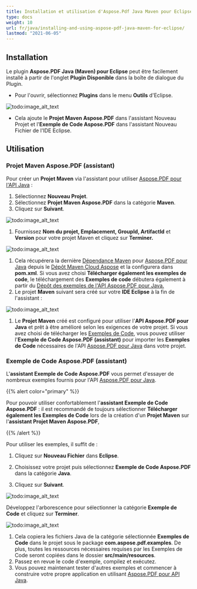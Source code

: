```yaml
---
title: Installation et utilisation d'Aspose.Pdf Java Maven pour Eclipse
type: docs
weight: 10
url: fr/java/installing-and-using-aspose-pdf-java-maven-for-eclipse/
lastmod: "2021-06-05"
---
```


## Installation

Le plugin **Aspose.PDF Java (Maven) pour Eclipse** peut être facilement installé à partir de l'onglet **Plugin Disponible** dans la boîte de dialogue du Plugin.

- Pour l'ouvrir, sélectionnez **Plugins** dans le menu **Outils** d'Eclipse.

![todo:image_alt_text](https://i.imgur.com/PCMRMUT.png)

- Cela ajoute le **Projet Maven Aspose.PDF** dans l'assistant Nouveau Projet et l'**Exemple de Code Aspose.PDF** dans l'assistant Nouveau Fichier de l'IDE Eclipse.

## Utilisation

### Projet Maven Aspose.PDF (assistant)

Pour créer un **Projet Maven** via l'assistant pour utiliser [Aspose.PDF pour l'API Java](http://www.aspose.com/java/pdf-component.aspx) :

1. Sélectionnez **Nouveau Projet**.
1. Sélectionnez **Projet Maven Aspose.PDF** dans la catégorie **Maven**.
1. Cliquez sur **Suivant**.

![todo:image_alt_text](https://i.imgur.com/6iywqND.png)

1. Fournissez **Nom du projet, Emplacement, GroupId, ArtifactId** et **Version** pour votre projet Maven et cliquez sur **Terminer.**

![todo:image_alt_text](https://i.imgur.com/zURjIn1.png)

1. Cela récupérera la dernière [Dépendance Maven](https://repository.aspose.com/webapp/#/artifacts/browse/tree/General/repo/com/aspose/aspose-pdf/) pour [Aspose.PDF pour Java](http://www.aspose.com/java/pdf-component.aspx) depuis le [Dépôt Maven Cloud Aspose](https://repository.aspose.com/webapp/#/artifacts/browse/tree/General/repo) et la configurera dans **pom.xml**. Si vous avez choisi **Télécharger également les exemples de code**, le téléchargement des **Exemples de code** débutera également à partir du [Dépôt des exemples de l'API Aspose.PDF pour Java.](https://github.com/aspose-pdf/Aspose.PDF-for-Java/tree/master/Examples)
1. Le projet **Maven** suivant sera créé sur votre **IDE Eclipse** à la fin de l'assistant :

![todo:image_alt_text](https://i.imgur.com/xRfHrku.png)

1. Le **Projet Maven** créé est configuré pour utiliser l'**API Aspose.PDF pour Java** et prêt à être amélioré selon les exigences de votre projet. Si vous avez choisi de télécharger les [Exemples de Code](https://github.com/aspose-pdf/Aspose.PDF-for-Java/tree/master/Examples), vous pouvez utiliser l'**Exemple de Code Aspose.PDF (assistant)** pour importer les **Exemples de Code** nécessaires de l'API [Aspose.PDF pour Java](http://www.aspose.com/java/pdf-component.aspx) dans votre projet.

### Exemple de Code Aspose.PDF (assistant)

L'**assistant Exemple de Code Aspose.PDF** vous permet d'essayer de nombreux exemples fournis pour l'API [Aspose.PDF pour Java](http://www.aspose.com/java/pdf-component.aspx).

{{% alert color="primary" %}}

Pour pouvoir utiliser confortablement l'**assistant Exemple de Code Aspose.PDF** : il est recommandé de toujours sélectionner **Télécharger également les Exemples de Code** lors de la création d'un **Projet Maven** sur l'**assistant Projet Maven Aspose.PDF**,

{{% /alert %}}

Pour utiliser les exemples, il suffit de :

1. Cliquez sur **Nouveau Fichier** dans **Eclipse**.

1. Choisissez votre projet puis sélectionnez **Exemple de Code Aspose.PDF** dans la catégorie **Java**.
1. Cliquez sur **Suivant**.

![todo:image_alt_text](https://i.imgur.com/AuWybe8.png)

Développez l'arborescence pour sélectionner la catégorie **Exemple de Code** et cliquez sur **Terminer**.

![todo:image_alt_text](https://i.imgur.com/PToFZjJ.png)

1. Cela copiera les fichiers Java de la catégorie sélectionnée **Exemples de Code** dans le projet sous le package **com.aspose.pdf.examples**. De plus, toutes les ressources nécessaires requises par les Exemples de Code seront copiées dans le dossier **src/main/resources**.
1. Passez en revue le code d'exemple, compilez et exécutez.
1. Vous pouvez maintenant tester d'autres exemples et commencer à construire votre propre application en utilisant [Aspose.PDF pour API Java](http://www.aspose.com/java/pdf-component.aspx).
